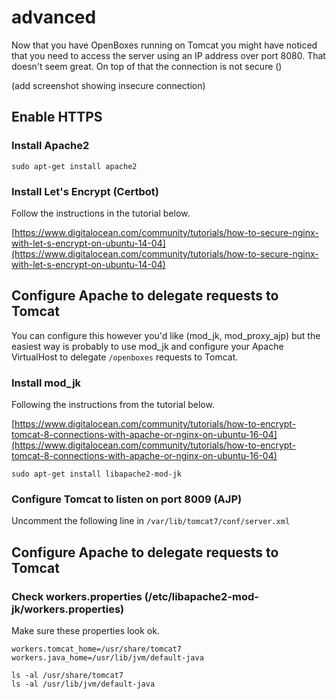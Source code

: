 # advanced

Now that you have OpenBoxes running on Tomcat you might have noticed that you need to access the server using an IP address over port 8080. That doesn't seem great. On top of that the connection is not secure \(\)

\(add screenshot showing insecure connection\)

## Enable HTTPS

### Install Apache2

```text
sudo apt-get install apache2
```

### Install Let's Encrypt \(Certbot\)

Follow the instructions in the tutorial below.

[https://www.digitalocean.com/community/tutorials/how-to-secure-nginx-with-let-s-encrypt-on-ubuntu-14-04](https://www.digitalocean.com/community/tutorials/how-to-secure-nginx-with-let-s-encrypt-on-ubuntu-14-04)

## Configure Apache to delegate requests to Tomcat

You can configure this however you'd like \(mod\_jk, mod\_proxy\_ajp\) but the easiest way is probably to use mod\_jk and configure your Apache VirtualHost to delegate `/openboxes` requests to Tomcat.

### Install mod\_jk

Following the instructions from the tutorial below.

[https://www.digitalocean.com/community/tutorials/how-to-encrypt-tomcat-8-connections-with-apache-or-nginx-on-ubuntu-16-04](https://www.digitalocean.com/community/tutorials/how-to-encrypt-tomcat-8-connections-with-apache-or-nginx-on-ubuntu-16-04)

```text
sudo apt-get install libapache2-mod-jk
```

### Configure Tomcat to listen on port 8009 \(AJP\)

Uncomment the following line in `/var/lib/tomcat7/conf/server.xml`

## Configure Apache to delegate requests to Tomcat

### Check workers.properties \(/etc/libapache2-mod-jk/workers.properties\)

Make sure these properties look ok.

```text
workers.tomcat_home=/usr/share/tomcat7
workers.java_home=/usr/lib/jvm/default-java
```

```text
ls -al /usr/share/tomcat7
ls -al /usr/lib/jvm/default-java
```

